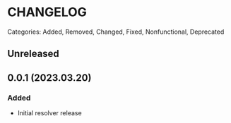 # CHANGELOG

Categories: Added, Removed, Changed, Fixed, Nonfunctional, Deprecated

## Unreleased


## 0.0.1 (2023.03.20)

### Added

- Initial resolver release

